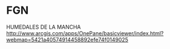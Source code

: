 FGN
===

HUMEDALES DE LA MANCHA
http://www.arcgis.com/apps/OnePane/basicviewer/index.html?webmap=5421a40574914458892efe74f0149025
